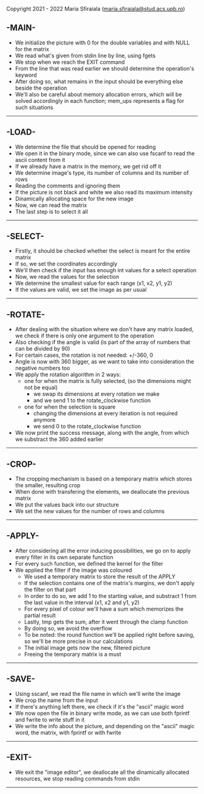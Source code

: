 Copyright 2021 - 2022 Maria Sfiraiala (maria.sfiraiala@stud.acs.upb.ro)

## -MAIN-

- We initialize the picture with 0 for the double variables and with NULL for the matrix
- We read what's given from stdin line by line, using fgets
- We stop when we reach the EXIT command
- From the line that was read earlier we should determine the operation's keyword
- After doing so, what remains in the input should be everything else beside the operation
- We'll also be careful about memory allocation errors, which will be solved accordingly in each function; mem_ups represents a flag for such situations
-------------------------------------------------------------------------------

## -LOAD-

- We determine the file that should be opened for reading
- We open it in the binary mode, since we can also use fscanf to read the ascii content from it
- If we already have a matrix in the memory, we get rid off it
- We determine image's type, its number of columns and its number of rows
- Reading the comments and ignoring them
- If the picture is not black and white we also read its maximum intensity
- Dinamically allocating space for the new image
- Now, we can read the matrix
- The last step is to select it all
-------------------------------------------------------------------------------

## -SELECT-

- Firstly, it should be checked whether the select is meant for the entire matrix
- If so, we set the coordinates accordingly
- We'll then check if the input has enough int values for a select operation
- Now, we read the values for the selection
- We determine the smallest value for each range (x1, x2, y1, y2)
- If the values are valid, we set the image as per usual
-------------------------------------------------------------------------------

## -ROTATE-

- After dealing with the situation where we don't have any matrix loaded, we check if there is only one argument to the operation
- Also checking if the angle is valid (is part of the array of numbers that can be divided by 90)
- For certain cases, the rotation is not needed: +/-360, 0
- Angle is now with 360 bigger, as we want to take into consideration the negative numbers too
- We apply the rotation algorithm in 2 ways:
    - one for when the matrix is fully selected, (so the dimensions might not be equal)
        - we swap its dimensions at every rotation we make
        - and we send 1 to the rotate_clockwise function
    - one for when the selection is square
        - changing the dimensions at every iteration is not required anymore
        - we send 0 to the rotate_clockwise function
- We now print the success message, along with the angle, from which we substract the 360 added earlier
-------------------------------------------------------------------------------

## -CROP-

- The cropping mechanism is based on a temporary matrix which stores the smaller, resulting crop
- When done with transfering the elements, we deallocate the previous matrix
- We put the values back into our structure
- We set the new values for the number of rows and columns
-------------------------------------------------------------------------------

## -APPLY-

- After considering all the error inducing possibilities, we go on to apply every filter in its own separate function
- For every such function, we defined the kernel for the filter
- We applied the filter if the image was coloured
    - We used a temporary matrix to store the result of the APPLY
    - If the selection contains one of the matrix's margins, we don't apply the filter on that part
    - In order to do so, we add 1 to the starting value, and substract 1 from the last value in the interval (x1, x2 and y1, y2)
    - For every pixel of colour we'll have a sum which memorizes the partial result
    - Lastly, tmp gets the sum, after it went through the clamp function
    - By doing so, we avoid the overflow
    - To be noted: the round function we'll be applied right before saving, so we'll be more precise in our calculations
    - The initial image gets now the new, filtered picture
    - Freeing the temporary matrix is a must
-------------------------------------------------------------------------------

## -SAVE-

- Using sscanf, we read the file name in which we'll write the image
- We crop the name from the input
- If there's anything left there, we check if it's the "ascii" magic word
- We now open the file in binary write mode, as we can use both fprintf and fwrite to write stuff in it
- We write the info about the picture, and depending on the "ascii" magic word, the matrix, with fprintf or with fwrite
-------------------------------------------------------------------------------

## -EXIT-

- We exit the "image editor", we deallocate all the dinamically allocated resources, we stop reading commands from stdin
-------------------------------------------------------------------------------